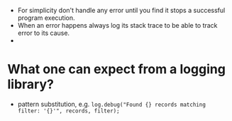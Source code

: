 - For simplicity don't handle any error until you find it stops a successful program execution.
- When an error happens always log its stack trace to be able to track error to its cause.
-

# What one can expect from a logging library?
- pattern substitution, e.g. `log.debug("Found {} records matching filter: '{}'", records, filter);`
